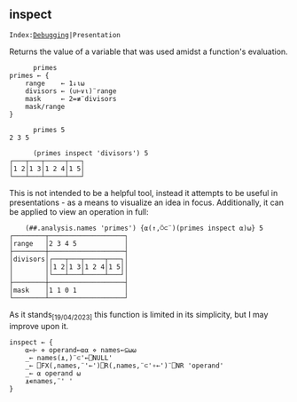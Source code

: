 <section>

# inspect

<code>Index:[Debugging](../debugging.html)|Presentation</code>

</section>

<section class="function">

Returns the value of a variable that was used amidst a function's evaluation.

```apl
      primes
primes ← {
    range    ← 1↓⍳⍵
    divisors ← (∪⊢∨⍳)¨range
    mask     ← 2=≢¨divisors
    mask/range
}

      primes 5
2 3 5

      (primes inspect 'divisors') 5
┌───┬───┬─────┬───┐
│1 2│1 3│1 2 4│1 5│
└───┴───┴─────┴───┘
```

This is not intended to be a helpful tool, instead it attempts to be useful in presentations - as a means to visualize an idea in focus. Additionally, it can be applied to view an operation in full:

```apl
    (##.analysis.names 'primes') {⍺(↑,⍥⊂¨)(primes inspect ⍺)⍵} 5
┌────────┬───────────────────┐
│range   │2 3 4 5            │
├────────┼───────────────────┤
│divisors│┌───┬───┬─────┬───┐│
│        ││1 2│1 3│1 2 4│1 5││
│        │└───┴───┴─────┴───┘│
├────────┼───────────────────┤
│mask    │1 1 0 1            │
└────────┴───────────────────┘
```

As it stands<sub>[19/04/2023]</sub> this function is limited in its simplicity, but I may improve upon it.

</section>

<section class="function">

```apl
inspect ← {
    ⍺←⊢ ⋄ operand←⍺⍺ ⋄ names←⊆⍵⍵
    _← names(⍎,)¨⊂'←⎕NULL'
    _← ⎕FX(,names,¨'←')⎕R(,names,¨⊂'∘←')¨⎕NR 'operand'
    _← ⍺ operand ⍵
    ⍎∊names,¨' '
}
```

</section>
